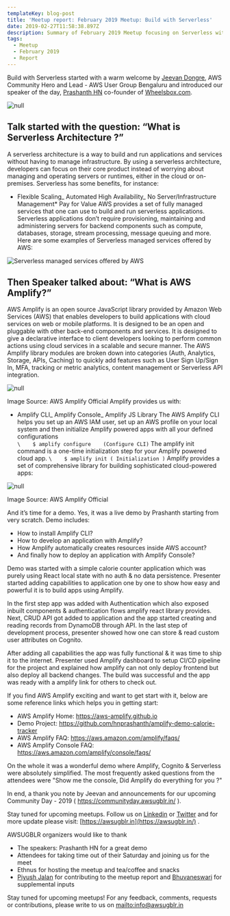```yaml
---
templateKey: blog-post
title: 'Meetup report: February 2019 Meetup: Build with Serverless'
date: 2019-02-27T11:58:38.897Z
description: Summary of February 2019 Meetup focusing on Serverless with AWS Amplify
tags:
  - Meetup
  - February 2019
  - Report
---
```

Build with Serverless started with  a warm welcome by [Jeevan Dongre](https://www.linkedin.com/in/jeevandongre/), AWS Community Hero and Lead - AWS User Group Bengaluru and introduced our speaker of the day, [Prashanth HN](https://in.linkedin.com/in/hnprashanth) co-founder of [Wheelsbox.com](https://wheelsbox.com/).

![null](/img/image1.jpg)

## Talk started with the question: “What is Serverless Architecture ?”

A serverless architecture is a way to build and run applications and services without having to manage infrastructure. By using a serverless architecture, developers can focus on their core product instead of worrying about managing and operating servers or runtimes, either in the cloud or on-premises. Serverless has some benefits, for instance:

* Flexible Scaling_ Automated High Availability_ No Server/Infrastructure Management* Pay for Value
  AWS provides a set of fully managed services that one can use to build and run serverless applications. Serverless applications don’t require provisioning, maintaining and administering servers for backend components such as compute, databases, storage, stream processing, message queuing and more. 
  Here are some examples of Serverless managed services offered by AWS: 

![Serverless managed services offered by AWS](/img/image4.png)

## Then Speaker talked about: “What is AWS Amplify?”

AWS Amplify is an open source JavaScript library provided by Amazon Web Services (AWS) that enables developers to build applications with cloud services on web or mobile platforms. It is designed to be an open and pluggable with other back-end components and services. It  is designed to give a declarative interface to client developers looking to perform common actions using cloud services in a scalable and secure manner. 
The AWS Amplify library modules are broken down into categories (Auth, Analytics, Storage, APIs, Caching) to quickly add features such as User Sign Up/Sign In, MFA, tracking or metric analytics, content management or Serverless API integration. 

![null](/img/image2.png)

  Image Source: AWS Amplify Official 
Amplify provides us with:

* Amplify CLI_ Amplify Console_ Amplify JS Library
  The AWS Amplify CLI helps you set up an AWS IAM user, set up an AWS profile on your local system and then initialize Amplify powered apps with all your defined configurations\
  `\    $ amplify configure    (Configure CLI)`
  The amplify init command is a one-time initialization step for your Amplify powered cloud app.
  `\    $ amplify init ( Initialization )`
  Amplify provides a set of  comprehensive library for building sophisticated cloud-powered apps:

![null](/img/image5.png)

   Image Source: AWS Amplify Official 

And it’s time for a demo. Yes, it was a live demo by Prashanth starting from very scratch. Demo includes:

* How to install Amplify CLI?
* How to develop an application with Amplify?
* How Amplify automatically creates resources inside AWS account?
* And finally how to deploy an application with Amplify Console?

Demo was started with a simple calorie counter application which was purely using React local state with no auth & no data persistence. Presenter started adding capabilities to application one by one to show how easy and powerful it is to build apps using Amplify. 

In the first step app was added with Authentication which also exposed inbuilt components & authentication flows amplify react library provides. Next, CRUD API got added to application and the app started creating and reading records from DynamoDB through API. In the last step of development process, presenter showed how one can store & read custom user attributes on Cognito.

After adding all capabilities the app was fully functional & it was time to ship it to the internet. Presenter used Amplify dashboard to setup CI/CD pipeline for the project and explained how amplify can not only deploy frontend but also deploy all backend changes. The build was successful and the app was ready with a amplify link for others to check out.

If you find AWS Amplify exciting and want to get start with it, below are some reference links which helps you in getting start:

* AWS Amplify Home: https://aws-amplify.github.io
* Demo Project: https://github.com/hnprashanth/amplify-demo-calorie-tracker
* AWS Amplify FAQ: https://aws.amazon.com/amplify/faqs/
* AWS Amplify Console FAQ: https://aws.amazon.com/amplify/console/faqs/

On the whole it was a wonderful demo where Amplify, Cognito & Serverless were absolutely simplified. The most frequently asked questions from the attendees were "Show me the console, Did Amplify do everything for you ?"

In end, a thank you note by Jeevan and announcements for our upcoming Community Day - 2019 ( https://communityday.awsugblr.in/ ). 

Stay tuned for upcoming meetups. Follow us on [Linkedin](https://www.linkedin.com/in/awsugblr/) or [Twitter](https://twitter.com/awsugblr) and for more update please visit:  [https://awsugblr.in](https://awsugblr.in/) .

AWSUGBLR organizers would like to thank

* The speakers: Prashanth HN for a great demo
* Attendees for taking time out of their Saturday and joining us for the meet
* Ethnus for hosting the meetup and tea/coffee and snacks
* [Piyush Jalan](https://www.linkedin.com/in/piyush-jalan/) for contributing to the meetup report and [Bhuvaneswari](https://www.linkedin.com/in/bhuvanas/) for supplemental inputs

Stay tuned for upcoming meetups! For any feedback, comments, requests or contributions, please write to us on <mailto:info@awsugblr.in>
